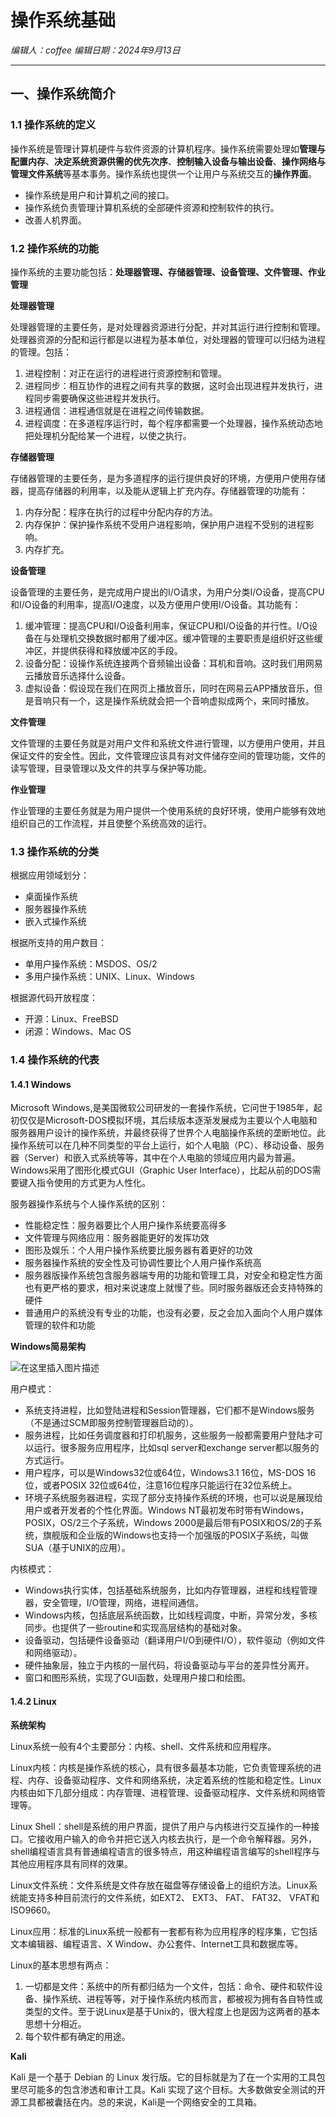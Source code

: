 # 操作系统基础  

*编辑人：coffee	编辑日期：2024年9月13日*  

---

## 一、操作系统简介  

### 1.1 操作系统的定义  

操作系统是管理计算机硬件与软件资源的计算机程序。操作系统需要处理如**管理与配置内存**、**决定系统资源供需的优先次序**、**控制输入设备与输出设备**、**操作网络与管理文件系统**等基本事务。操作系统也提供一个让用户与系统交互的**操作界面**。  

- 操作系统是用户和计算机之间的接口。
- 操作系统负责管理计算机系统的全部硬件资源和控制软件的执行。
- 改善人机界面。

### 1.2 操作系统的功能  

操作系统的主要功能包括：**处理器管理、存储器管理、设备管理、文件管理、作业管理**  

**处理器管理**  

处理器管理的主要任务，是对处理器资源进行分配，并对其运行进行控制和管理。处理器资源的分配和运行都是以进程为基本单位，对处理器的管理可以归结为进程的管理。包括：

1. 进程控制：对正在运行的进程进行资源控制和管理。
2. 进程同步：相互协作的进程之间有共享的数据，这时会出现进程并发执行，进程同步需要确保这些进程并发执行。
3. 进程通信：进程通信就是在进程之间传输数据。
4. 进程调度：在多道程序运行时，每个程序都需要一个处理器，操作系统动态地把处理机分配给某一个进程，以使之执行。

**存储器管理**  

存储器管理的主要任务，是为多道程序的运行提供良好的环境，方便用户使用存储器，提高存储器的利用率，以及能从逻辑上扩充内存。存储器管理的功能有：  

1. 内存分配：程序在执行的过程中分配内存的方法。
2. 内存保护：保护操作系统不受用户进程影响，保护用户进程不受别的进程影响。
3. 内存扩充。

**设备管理**  

设备管理的主要任务，是完成用户提出的I/O请求，为用户分类I/O设备，提高CPU和I/O设备的利用率，提高I/O速度，以及方便用户使用I/O设备。其功能有：  

1. 缓冲管理：提高CPU和I/O设备利用率，保证CPU和I/O设备的并行性。I/O设备在与处理机交换数据时都用了缓冲区。缓冲管理的主要职责是组织好这些缓冲区，并提供获得和释放缓冲区的手段。
2. 设备分配：设操作系统连接两个音频输出设备：耳机和音响。这时我们用网易云播放音乐选择什么设备。
3. 虚拟设备：假设现在我们在网页上播放音乐，同时在网易云APP播放音乐，但是音响只有一个，这是操作系统就会把一个音响虚拟成两个，来同时播放。

**文件管理**  

文件管理的主要任务就是对用户文件和系统文件进行管理，以方便用户使用，并且保证文件的安全性。因此，文件管理应该具有对文件储存空间的管理功能，文件的读写管理，目录管理以及文件的共享与保护等功能。

**作业管理**  

作业管理的主要任务就是为用户提供一个使用系统的良好环境，使用户能够有效地组织自己的工作流程，并且使整个系统高效的运行。  

### 1.3 操作系统的分类  

根据应用领域划分：

- 桌面操作系统  
- 服务器操作系统  
- 嵌入式操作系统  

根据所支持的用户数目：

- 单用户操作系统：MSDOS、OS/2  
- 多用户操作系统：UNIX、Linux、Windows  

根据源代码开放程度：

- 开源：Linux、FreeBSD  
- 闭源：Windows、Mac OS  

### 1.4 操作系统的代表  

#### 1.4.1 **Windows** 

Microsoft Windows,是美国微软公司研发的一套操作系统，它问世于1985年，起初仅仅是Microsoft-DOS模拟环境，其后续版本逐渐发展成为主要以个人电脑和服务器用户设计的操作系统，并最终获得了世界个人电脑操作系统的垄断地位。此操作系统可以在几种不同类型的平台上运行，如个人电脑（PC）、移动设备、服务器（Server）和嵌入式系统等等，其中在个人电脑的领域应用内最为普遍。Windows采用了图形化模式GUI（Graphic User Interface），比起从前的DOS需要键入指令使用的方式更为人性化。  

服务器操作系统与个人操作系统的区别：

- 性能稳定性：服务器要比个人用户操作系统要高得多
- 文件管理与网络应用：服务器能更好的发挥功效
- 图形及娱乐：个人用户操作系统要比服务器有着更好的功效
- 服务器操作系统的安全性及可协调性要比个人用户操作系统高
- 服务器版操作系统包含服务器端专用的功能和管理工具，对安全和稳定性方面也有更严格的要求，相对来说速度上就慢了些。同时服务器版还会支持特殊的硬件
- 普通用户的系统没有专业的功能，也没有必要，反之会加入面向个人用户媒体管理的软件和功能

**Windows简易架构**  

![在这里插入图片描述](https://i-blog.csdnimg.cn/blog_migrate/25c249ad4ff392c1652a0babe5b416d3.png#pic_center)

用户模式：  

- 系统支持进程，比如登陆进程和Session管理器，它们都不是Windows服务（不是通过SCM即服务控制管理器启动的）。  
- 服务进程，比如任务调度器和打印机服务，这些服务一般都需要用户登陆才可以运行。很多服务应用程序，比如sql server和exchange server都以服务的方式运行。  
- 用户程序，可以是Windows32位或64位，Windows3.1 16位，MS-DOS 16位，或者POSIX 32位或64位，注意16位程序只能运行在32位系统上。  
- 环境子系统服务器进程，实现了部分支持操作系统的环境，也可以说是展现给用户或者开发者的个性化界面。Windows NT最初发布时带有Windows，POSIX，OS/2三个子系统，Windows 2000是最后带有POSIX和OS/2的子系统，旗舰版和企业版的Windows也支持一个加强版的POSIX子系统，叫做SUA（基于UNIX的应用）。  

内核模式：  

- Windows执行实体，包括基础系统服务，比如内存管理器，进程和线程管理器，安全管理，I/O管理，网络，进程间通信。  
- Windows内核，包括底层系统函数，比如线程调度，中断，异常分发，多核同步。也提供了一些routine和实现高层结构的基础对象。  
- 设备驱动，包括硬件设备驱动（翻译用户I/O到硬件I/O），软件驱动（例如文件和网络驱动）。  
- 硬件抽象层，独立于内核的一层代码，将设备驱动与平台的差异性分离开。  
- 窗口和图形系统，实现了GUI函数，处理用户接口和绘图。  

#### 1.4.2 **Linux**  

**系统架构**  

Linux系统一般有4个主要部分：内核、shell、文件系统和应用程序。  

Linux内核：内核是操作系统的核心，具有很多最基本功能，它负责管理系统的进程、内存、设备驱动程序、文件和网络系统，决定着系统的性能和稳定性。Linux 内核由如下几部分组成：内存管理、进程管理、设备驱动程序、文件系统和网络管理等。  

Linux Shell：shell是系统的用户界面，提供了用户与内核进行交互操作的一种接口。它接收用户输入的命令并把它送入内核去执行，是一个命令解释器。另外，shell编程语言具有普通编程语言的很多特点，用这种编程语言编写的shell程序与其他应用程序具有同样的效果。  

Linux文件系统：文件系统是文件存放在磁盘等存储设备上的组织方法。Linux系统能支持多种目前流行的文件系统，如EXT2、 EXT3、 FAT、 FAT32、 VFAT和ISO9660。  

Linux应用：标准的Linux系统一般都有一套都有称为应用程序的程序集，它包括文本编辑器、编程语言、X Window、办公套件、Internet工具和数据库等。

Linux的基本思想有两点：

1. 一切都是文件：系统中的所有都归结为一个文件，包括：命令、硬件和软件设备、操作系统、进程等等，对于操作系统内核而言，都被视为拥有各自特性或类型的文件。至于说Linux是基于Unix的，很大程度上也是因为这两者的基本思想十分相近。  
2. 每个软件都有确定的用途。

**Kali**  

Kali 是一个基于 Debian 的 Linux 发行版。它的目标就是为了在一个实用的工具包里尽可能多的包含渗透和审计工具。Kali 实现了这个目标。大多数做安全测试的开源工具都被囊括在内。总的来说，Kali是一个网络安全的工具箱。